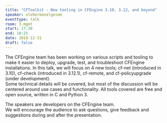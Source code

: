 ```yaml
---
title: "CFToolkit - New tooling in CFEngine 3.10, 3.12, and beyond"
speaker: olehermanelgesem
eventtype: talk
room: 3.mgmt
start: 17:30
end: 18:25
date: 2018-12-31
draft: false
---
```


The CFEngine team has been working on various scripts and tooling to make it easier to
deploy, upgrade, test, and troubleshoot CFEngine installations.
In this talk, we will focus on 4 new tools; cf-net (introduced in 3.10),
cf-check (introduced in 3.12.1), cf-remote, and cf-policyupgrade (under development).  
Some technical details will be covered,
but most of the discussion will be centered around use cases and functionality.
All tools covered are free and open source, written in C and Python 3.  

The speakers are developers on the CFEngine team.  
We will encourage the audience to ask questions, give feedback and suggestions during and after the presentation.  
